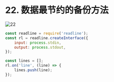 # 22. 数据最节约的备份方法

![22](/images/od2/22.png)

```js
const readline = require('readline');
const rl = readline.createInterface({
    input: process.stdin,
    output: process.stdout,
});

const lines = [];
rl.on('line', (line) => {
    lines.push(line);
});
```